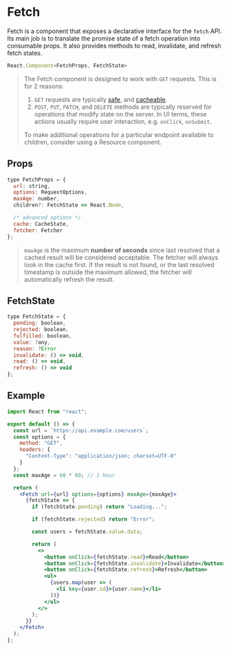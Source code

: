 # Fetch

Fetch is a component that exposes a declarative interface for the `fetch` API.
Its main job is to translate the promise state of a fetch operation into
consumable props. It also provides methods to read, invalidate, and refresh
fetch states.

```jsx
React.Component<FetchProps, FetchState>
```

> The Fetch component is designed to work with `GET` requests. This is for 2 reasons:
>
> 1. `GET` requests are typically
>    [safe](https://developer.mozilla.org/en-US/docs/Glossary/safe), and
>    [cacheable](https://developer.mozilla.org/en-US/docs/Glossary/cacheable).
> 2. `POST`, `PUT`, `PATCH`, and `DELETE` methods are typically reserved for
>    operations that modify state on the server. In UI terms, these actions
>    usually require user interaction, e.g. `onClick`, `onSubmit`.
>
> To make additional operations for a particular endpoint available to
> children, consider using a Resource component.

## Props

```jsx
type FetchProps = {
  url: string,
  options: RequestOptions,
  maxAge: number,
  children?: FetchState => React.Node,

  /* advanced options */
  cache: CacheState,
  fetcher: Fetcher
};
```

> `maxAge` is the maximum **number of seconds** since last resolved that a cached
> result will be considered acceptable. The fetcher will always look in the cache
> first. If the result is not found, or the last resolved timestamp is outside the
> maximum allowed, the fetcher will automatically refresh the result.

## FetchState

```jsx
type FetchState = {
  pending: boolean,
  rejected: boolean,
  fulfilled: boolean,
  value: ?any,
  reason: ?Error
  invalidate: () => void,
  read: () => void,
  refresh: () => void
};
```

## Example

```jsx
import React from "react";

export default () => {
  const url = `https://api.example.com/users`;
  const options = {
    method: "GET",
    headers: {
      "Content-Type": "application/json; charset=UTF-8"
    }
  };
  const maxAge = 60 * 60; // 1 hour

  return (
    <Fetch url={url} options={options} maxAge={maxAge}>
      {fetchState => {
        if (fetchState.pending) return "Loading...";

        if (fetchState.rejected) return "Error";

        const users = fetchState.value.data;

        return (
          <>
            <button onClick={fetchState.read}>Read</button>
            <button onClick={fetchState.invalidate}>Invalidate</button>
            <button onClick={fetchState.refresh}>Refresh</button>
            <ul>
              {users.map(user => (
                <li key={user.id}>{user.name}</li>
              ))}
            </ul>
          </>
        );
      }}
    </Fetch>
  );
};
```
